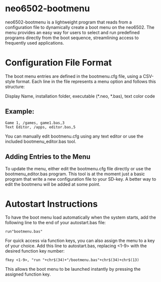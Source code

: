 # neo6502-bootmenu
neo6502-bootmenu is a lightweight program that reads from a configuration file to dynamically create a boot menu on the neo6502. The menu provides an easy way for users to select and run predefined programs directly from the boot sequence, streamlining access to frequently used applications.

# Configuration File Format
The boot menu entries are defined in the bootmenu.cfg file, using a CSV-style format. Each line in the file represents a menu option and follows this structure:

Display Name, installation folder, executable (*.neo, *.bas), text color code
## Example:

```plaintext
Game 1, /games, game1.bas,3
Text Editor, /apps, editor.bas,5
```

You can manually edit bootmenu.cfg using any text editor or use the included bootmenu_editor.bas tool. 

## Adding Entries to the Menu
To update the menu, either edit the bootmenu.cfg file directly or use the bootmenu_editor.bas program. This tool is at the moment just a basic program that write a new configuration file to your SD-key. A better way to edit the bootmenu will be added at some point.  

# Autostart Instructions
To have the boot menu load automatically when the system starts, add the following line to the end of your autostart.bas file:
```plaintext
run"bootmenu.bas"
```
For quick access via function keys, you can also assign the menu to a key of your choice. Add this line to autostart.bas, replacing <1-9> with the desired function key number:

```plaintext
fkey <1-9>, "run "+chr$(34)+"/bootmenu.bas"+chr$(34)+chr$(13)
```
This allows the boot menu to be launched instantly by pressing the assigned function key.
